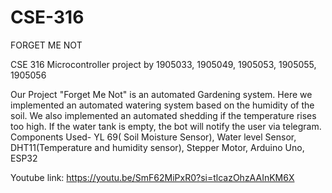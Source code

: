 # CSE-316
FORGET ME NOT

CSE 316 Microcontroller project by 1905033, 1905049, 1905053, 1905055, 1905056

Our Project "Forget Me Not" is an automated Gardening system. Here we implemented an automated watering system based on the humidity of the soil. We also implemented an automated shedding if the temperature rises too high. If the water tank is empty, the bot will notify the user via telegram. Components Used- YL 69( Soil Moisture Sensor), Water level Sensor, DHT11(Temperature and humidity sensor), Stepper Motor, Arduino Uno, ESP32

Youtube link:
https://youtu.be/SmF62MiPxR0?si=tlcazOhzAAInKM6X
